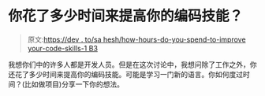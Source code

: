 # 你花了多少时间来提高你的编码技能？

> 原文:[https://dev . to/sa hesh/how-hours-do-you-spend-to-improve your-code-skills-1 B3](https://dev.to/sahesh/how-many-hours-do-you-spend-to-improve-your-coding-skills-1b3)

我想你们中的许多人都是开发人员。但是在这次讨论中，我想问除了工作之外，你还花了多少时间来提高你的编码技能。可能是学习一门新的语言。你如何度过时间？(比如做项目)分享一下你的想法。